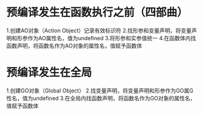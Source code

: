 # 预编译发生在函数执行之前（四部曲）
1.创建AO对象（Action Object）记录有效标识符
2.找形参和变量声明，将变量声明和形参作为AO属性名，值为undefined
3.将形参和实参值统一
4.在函数体内找函数声明，将函数名作为AO对象的属性名，值赋予函数体

# 预编译发生在全局
1.创建GO对象（Global Object）
2.找变量声明，将变量声明和形参作为GO属G性名，值为undefined
3.在全局内找函数声明，将函数名作为GO对象的属性名，值赋予函数体